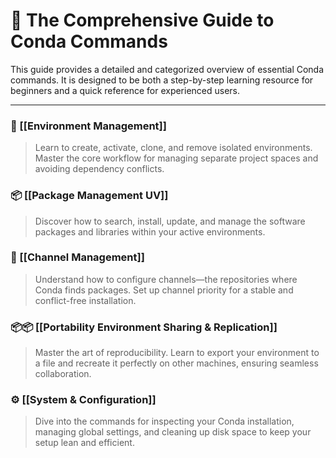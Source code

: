# 🧬 The Comprehensive Guide to Conda Commands

This guide provides a detailed and categorized overview of essential Conda commands. It is designed to be both a step-by-step learning resource for beginners and a quick reference for experienced users.

---

### 🌳 [[Environment Management]]
> Learn to create, activate, clone, and remove isolated environments. Master the core workflow for managing separate project spaces and avoiding dependency conflicts.

### 📦 [[Package Management UV]]
> Discover how to search, install, update, and manage the software packages and libraries within your active environments.

### 📡 [[Channel Management]]
> Understand how to configure channels—the repositories where Conda finds packages. Set up channel priority for a stable and conflict-free installation.

### 📦📦 [[Portability Environment Sharing & Replication]]
> Master the art of reproducibility. Learn to export your environment to a file and recreate it perfectly on other machines, ensuring seamless collaboration.

### ⚙️ [[System & Configuration]]
> Dive into the commands for inspecting your Conda installation, managing global settings, and cleaning up disk space to keep your setup lean and efficient.
